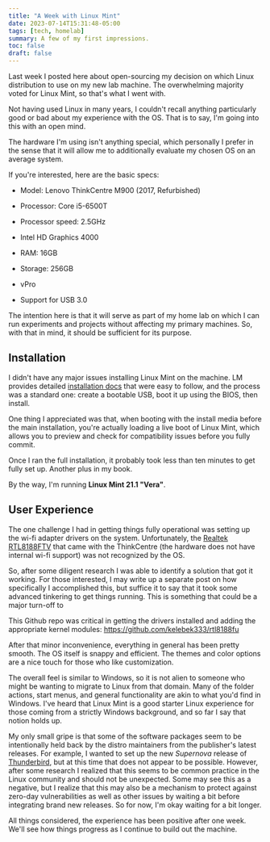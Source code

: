 ```yaml
---
title: "A Week with Linux Mint"
date: 2023-07-14T15:31:48-05:00
tags: [tech, homelab]
summary: A few of my first impressions.
toc: false
draft: false
---
```


Last week I posted here about open-sourcing my decision on which Linux distribution to use on my new lab machine. The overwhelming majority voted for Linux Mint, so that's what I went with.

Not having used Linux in many years, I couldn't recall anything particularly good or bad about my experience with the OS. That is to say, I'm going into this with an open mind.

The hardware I'm using isn't anything special, which personally I prefer in the sense that it will allow me to additionally evaluate my chosen OS on an average system.

If you're interested, here are the basic specs:

- Model: Lenovo ThinkCentre M900 (2017, Refurbished)

- Processor: Core i5-6500T

- Processor speed: 2.5GHz

- Intel HD Graphics 4000

- RAM: 16GB

- Storage: 256GB

- vPro

- Support for USB 3.0

The intention here is that it will serve as part of my home lab on which I can run experiments and projects without affecting my primary machines. So, with that in mind, it should be sufficient for its purpose.

## Installation

I didn't have any major issues installing Linux Mint on the machine. LM provides detailed [installation docs](https://linuxmint-installation-guide.readthedocs.io/en/latest/) that were easy to follow, and the process was a standard one: create a bootable USB, boot it up using the BIOS, then install.

One thing I appreciated was that, when booting with the install media before the main installation, you're actually loading a live boot of Linux Mint, which allows you to preview and check for compatibility issues before you fully commit.

Once I ran the full installation, it probably took less than ten minutes to get fully set up. Another plus in my book.

By the way, I'm running __Linux Mint 21.1 "Vera"__.

## User Experience

The one challenge I had in getting things fully operational was setting up the wi-fi adapter drivers on the system. Unfortunately, the [Realtek RTL8188FTV](https://www.realtek.com/en/products/communications-network-ics/item/rtl8188ftv) that came with the ThinkCentre (the hardware does not have internal wi-fi support) was not recognized by the OS.

So, after some diligent research I was able to identify a solution that got it working. For those interested, I may write up a separate post on how specifically I accomplished this, but suffice it to say that it took some advanced tinkering to get things running. This is something that could be a major turn-off to 

This Github repo was critical in getting the drivers installed and adding the appropriate kernel modules: https://github.com/kelebek333/rtl8188fu

After that minor inconvenience, everything in general has been pretty smooth. The OS itself is snappy and efficient. The themes and color options are a nice touch for those who like customization.

The overall feel is similar to Windows, so it is not alien to someone who might be wanting to migrate to Linux from that domain. Many of the folder actions, start menus, and general functionality are akin to what you'd find in Windows. I've heard that Linux Mint is a good starter Linux experience for those coming from a strictly Windows background, and so far I say that notion holds up.

My only small gripe is that some of the software packages seem to be intentionally held back by the distro maintainers from the publisher's latest releases. For example, I wanted to set up the new *Supernova* release of [Thunderbird](https://www.thunderbird.net/en-US/), but at this time that does not appear to be possible. However, after some research I realized that this seems to be common practice in the Linux community and should not be unexpected. Some may see this as a negative, but I realize that this may also be a mechanism to protect against zero-day vulnerabilities as well as other issues by waiting a bit before integrating brand new releases. So for now, I'm okay waiting for a bit longer.

All things considered, the experience has been positive after one week. We'll see how things progress as I continue to build out the machine.